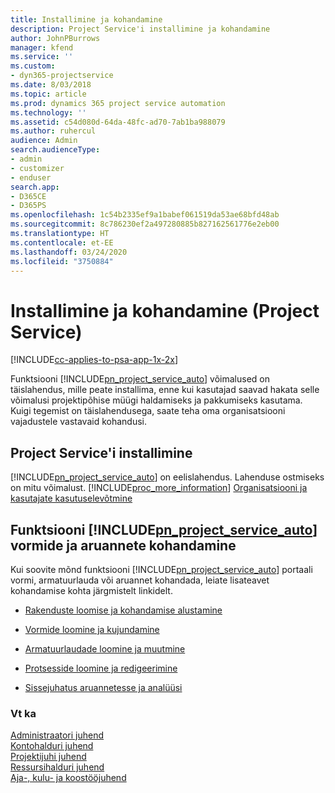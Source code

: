 ```yaml
---
title: Installimine ja kohandamine
description: Project Service'i installimine ja kohandamine
author: JohnPBurrows
manager: kfend
ms.service: ''
ms.custom:
- dyn365-projectservice
ms.date: 8/03/2018
ms.topic: article
ms.prod: dynamics 365 project service automation
ms.technology: ''
ms.assetid: c54d080d-64da-48fc-ad70-7ab1ba988079
ms.author: ruhercul
audience: Admin
search.audienceType:
- admin
- customizer
- enduser
search.app:
- D365CE
- D365PS
ms.openlocfilehash: 1c54b2335ef9a1babef061519da53ae68bfd48ab
ms.sourcegitcommit: 8c786230ef2a497280885b827162561776e2eb00
ms.translationtype: HT
ms.contentlocale: et-EE
ms.lasthandoff: 03/24/2020
ms.locfileid: "3750884"
---
```

# <a name="install-and-customize-project-service"></a>Installimine ja kohandamine (Project Service)

[!INCLUDE[cc-applies-to-psa-app-1x-2x](../includes/cc-applies-to-psa-app-1x-2x.md)]

Funktsiooni [!INCLUDE[pn_project_service_auto](../includes/pn-project-service-auto.md)] võimalused on täislahendus, mille peate installima, enne kui kasutajad saavad hakata selle võimalusi projektipõhise müügi haldamiseks ja pakkumiseks kasutama. Kuigi tegemist on täislahendusega, saate teha oma organisatsiooni vajadustele vastavaid kohandusi.  
<!-- TODO: I expect to find the information on how to get and install this here. Please find that and add it here. Same for Project Service.--> 
  
## <a name="install-project-service"></a>Project Service'i installimine  
 [!INCLUDE[pn_project_service_auto](../includes/pn-project-service-auto.md)] on eelislahendus. Lahenduse ostmiseks on mitu võimalust. [!INCLUDE[proc_more_information](../includes/proc-more-information.md)] [Organisatsiooni ja kasutajate kasutuselevõtmine](../admin/onboard-your-organization-and-users-to-dynamics-365-online.md)  
  
## <a name="customize-pn_project_service_auto-forms-and-reports"></a>Funktsiooni [!INCLUDE[pn_project_service_auto](../includes/pn-project-service-auto.md)] vormide ja aruannete kohandamine  
 Kui soovite mõnd funktsiooni [!INCLUDE[pn_project_service_auto](../includes/pn-project-service-auto.md)] portaali vormi, armatuurlauda või aruannet kohandada, leiate lisateavet  kohandamise kohta järgmistelt linkidelt.  
  
- [Rakenduste loomise ja kohandamise alustamine](../customize/getting-started-customization.md)  
  
- [Vormide loomine ja kujundamine](../customize/create-design-forms.md)  
  
- [Armatuurlaudade loomine ja muutmine](../customize/create-edit-dashboards.md)  
  
- [Protsesside loomine ja redigeerimine](../customize/guide-staff-through-common-tasks-processes.md)  
  
- [Sissejuhatus aruannetesse ja analüüsi](../analytics/reporting-analytics-with-dynamics-365.md)  
  
### <a name="see-also"></a>Vt ka  
 [Administraatori juhend](../project-service/admin-guide.md)   
 [Kontohalduri juhend](../project-service/account-manager-guide.md)   
 [Projektijuhi juhend](../project-service/project-manager-guide.md)   
 [Ressursihalduri juhend](../project-service/resource-manager-guide.md)   
 [Aja-, kulu- ja koostööjuhend](../project-service/time-expense-collaboration-guide.md)
